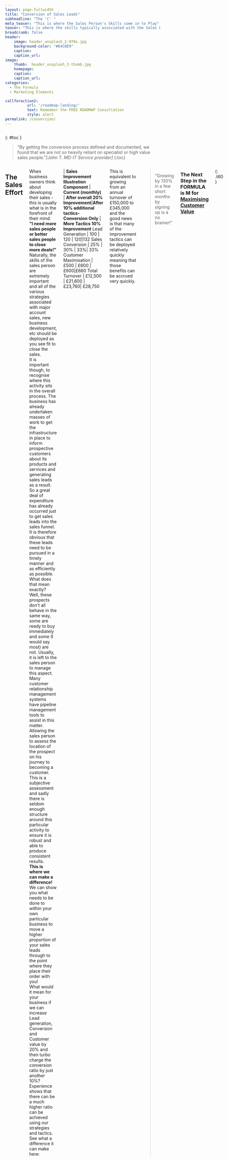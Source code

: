 ```yaml
---
layout: page-fullwidth
title: "Conversion of Sales Leads"
subheadline: "The 'C' "
meta_teaser: "This is where the Sales Person's Skills come in to Play"
teaser: "This is where the skills typically associated with the Sales Person enter into the equation."
breadcrumb: false
header:
    image: header_unsplash_2-970x.jpg
    background-color: "#64C0E9"
    caption:
    caption_url:
image:
    thumb:  header_unsplash_2-thumb.jpg
    homepage:
    caption:
    caption_url:
categories:
  - The Formula
  - Marketing Elements

callforaction2:
          url: '/roadmap-landing/'
          text: Remember the FREE ROADMAP Consultation
          style: alert
permalink: /conversion/          
---
```

<!--more-->

<div class="row">
<div class="medium-4 medium-push-8 columns" markdown="1">
<div class="panel radius" markdown="1">

{: #toc }
> <span class="teaser">"By getting the conversion process defined and documented, we found that we are not so heavily reliant on specialist or high value sales people."</span><cite>[John T. MD-IT Service provider]</cite>
{:toc}
</div>
</div><!-- /.medium-4.columns -->



<div class="medium-8 medium-pull-4 columns" markdown="1">

## The Sales Effort

When business owners think about developing their sales - this is usually what is in the forefront of their mind.  <br><strong>"I need more sales people or better sales people to close more deals!"</strong> Naturally, the skills of the sales person are extremely important and all of the various strategies associated with major account sales, new business development, etc should be deployed as you see fit to close the sales.  <br>
It is important though, to recognise where this activity sits in the overall process.  The business has already undertaken masses of work to get the infrastructure in place to inform prospective customers about its products and services and generating sales leads as a result.  So a great deal of expenditure has already occurred just to get sales leads into the sales funnel.<br>
It is therefore obvious that these leads need to be pursued in a timely manner and as efficiently as possible.  What does that mean exactly?<br>
Well, these prospects don't all behave in the same way, some are ready to buy immediately and some (I would say most) are not.  Usually, it is left to the sales person to manage this aspect.  Many customer relationship management systems have pipeline management tools to assist in this matter.  Allowing the sales person to assess the location of the prospect on his journey to becoming a customer.  This is a subjective assessment and sadly there is seldom enough structure around this particular activity to ensure it is robust and able to produce consistent results.<br>
<strong>This is where we can make a difference!</strong> We can show you what needs to be done to within your own particular business to move a higher proportion of your sales leads through to the point where they place their order with you!<br>
What would it mean for your business if we can increase Lead generation, Conversion and Customer value by 20% and then turbo charge the  conversion ratio by just another 10%?  Experience shows that there can be a much higher ratio can be achieved using our strategies and tactics. See what a difference it can make here:

| <b>Sales Improvement Illustration </b>
<b>Component</b> | <b>Current (monthly)</b> | <b>After overall 20% Improvement</b>|<b>After 10% additional tactics-Conversion Only</b> | <b>More Tactics 10% Improvement</b>
Lead Generation | 100     | 120  | 120|132
Sales Conversion | 25% | 30%  | 33%| 33%
Customer Maximisation | £500 | £600 | £600|£660
Total Turnover | £12,500 | £21,600   | £23,760| £28,750

This is equivalent to growing from an annual turnover of £150,000 to £345,000 and the good news is that many of the improvement tactics can be deployed relatively quickly meaning that those benefits can be accrued very quickly.

> <span class="teaser">"Growing by 130% in a few short months by signing up is a no brainer!"</span>


<h3>The Next Step in the FORMULA is M for <a href='/maximising-value/'>Maximising Customer Value </a></h3>


{: .t60 }
<hr>
 <!-- Display list of blog posts - marketing components -->
<div class="medium-10 columns">
        <p><strong>{{ site.data.language.more_articles }}</strong></p>
        {% include list-posts entries='5' offset='0' %}
</div><!-- /.medium-10.columns -->



</div><!-- /.medium-8.columns -->
</div><!-- /.row -->

